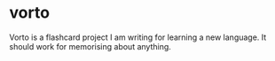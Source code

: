 # vorto

Vorto is a flashcard project I am writing for learning a new language. It
should work for memorising about anything.

